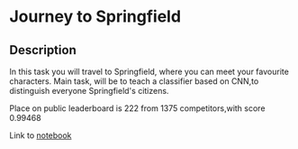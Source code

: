# Journey to Springfield
## Description

In this task you will travel to Springfield, where you can meet your favourite characters.
Main task, will be to teach a classifier based on CNN,to distinguish everyone Springfield's citizens.

Place on public leaderboard is 222 from 1375 competitors,with score 0.99468

Link to [notebook](https://www.kaggle.com/konstanter/springfield-tehin-va-99-score)